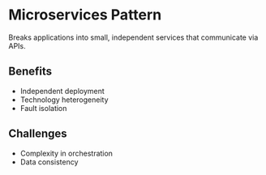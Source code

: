 # Microservices Pattern

Breaks applications into small, independent services that communicate via APIs.

## Benefits

- Independent deployment
- Technology heterogeneity
- Fault isolation

## Challenges

- Complexity in orchestration
- Data consistency
